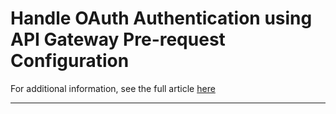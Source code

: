 # Handle OAuth Authentication using API Gateway Pre-request Configuration

For additional information, see the full article [here](https://support.optisigns.com/hc/en-us/articles/39080869746067)

---
